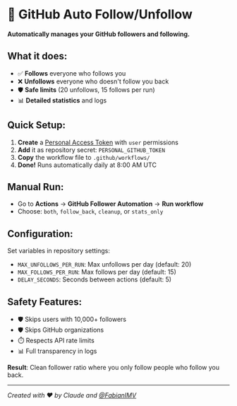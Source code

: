 # 🤖 GitHub Auto Follow/Unfollow

**Automatically manages your GitHub followers and following.**

## What it does:
- ✅ **Follows** everyone who follows you
- ❌ **Unfollows** everyone who doesn't follow you back
- 🛡️ **Safe limits** (20 unfollows, 15 follows per run)
- 📊 **Detailed statistics** and logs

## Quick Setup:

1. **Create** a [Personal Access Token](https://github.com/settings/tokens) with `user` permissions
2. **Add** it as repository secret: `PERSONAL_GITHUB_TOKEN`
3. **Copy** the workflow file to `.github/workflows/`
4. **Done!** Runs automatically daily at 8:00 AM UTC

## Manual Run:
- Go to **Actions** → **GitHub Follower Automation** → **Run workflow**
- Choose: `both`, `follow_back`, `cleanup`, or `stats_only`

## Configuration:
Set variables in repository settings:
- `MAX_UNFOLLOWS_PER_RUN`: Max unfollows per day (default: 20)
- `MAX_FOLLOWS_PER_RUN`: Max follows per day (default: 15)
- `DELAY_SECONDS`: Seconds between actions (default: 5)

## Safety Features:
- 🛡️ Skips users with 10,000+ followers
- 🛡️ Skips GitHub organizations  
- ⏱️ Respects API rate limits
- 📊 Full transparency in logs

**Result**: Clean follower ratio where you only follow people who follow you back.

---

*Created with ❤️ by Claude and [@FabianIMV](https://github.com/FabianIMV)*
